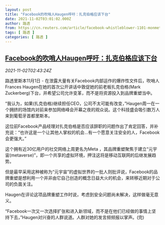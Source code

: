 ```yaml
---
layout: post
title: "Facebook的吹哨人Haugen呼吁：扎克伯格应该下台"
date: 2021-11-02T03:01:02.000Z
author: 路透
from: https://cn.reuters.com/article/facebook-whistleblower-1101-monmeta-idCNKBS2HN07Q
tags: [ 路透 ]
categories: [ 路透 ]
---
```

<!--1635822062000-->
[Facebook的吹哨人Haugen呼吁：扎克伯格应该下台](https://cn.reuters.com/article/facebook-whistleblower-1101-monmeta-idCNKBS2HN07Q)
------

<div>
<div><i>2021-11-02T02:43:24Z</i></div><p>路透里斯本11月1日 - 在泄露大量有关Facebook内部运作的爆炸性文件后，吹哨人Frances Haugen在她的首次公开讲话中敦促她的前老板扎克伯格(Mark Zuckerberg)下台，并希望公司允许变革，而不是将资源投入到品牌重塑当中。</p><p>“我认为，如果(扎克伯格)继续担任CEO，公司不太可能有改变，”Haugen周一在一个拥挤的场馆内对前来参加网络峰会开幕之夜的观众说。这个科技盛会吸引数万人来到葡萄牙首都里斯本。</p><p>这位前Facebook产品经理对扎克伯格是否应该辞职的问题作出了肯定回答，并补充说：“也许这是一个让其他人掌权的机会...有一个愿意关注安全的人，Facebook会更强大。”</p><p>这个拥有近30亿用户的社交网络上周更名为Meta ，其品牌重塑聚焦于建立“元宇宙(metaverse)”，即一个共享的虚拟环境，押注这将是移动互联网的后继发展趋势。</p><p>但是最早采用这种被称为“元宇宙”的虚拟世界的一批人则批评说，Facebook的品牌重塑是想利用一个并非由它自己创造的概念日益大火的机会，来转移近期对于公司的负面关注。</p><p>Haugen在评论这项品牌重塑工作时说，考虑到安全问题尚未解决，这样做毫无意义。</p><p>“Facebook一次又一次选择扩张和进入新领域，而不是在他们已经做的事情上坚持下去，”Haugen对兴奋的人群说道。人群对她的发言频频报以掌声。(完)</p>
</div>
